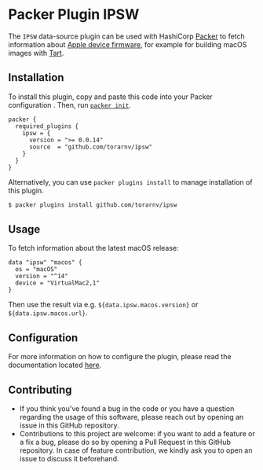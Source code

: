 # Packer Plugin IPSW

The `IPSW` data-source plugin can be used with HashiCorp [Packer](https://www.packer.io)
to fetch information about [Apple device firmware](https://en.wikipedia.org/wiki/IPSW),
for example for building macOS images with [Tart](https://github.com/cirruslabs/packer-plugin-tart).

## Installation

To install this plugin, copy and paste this code into your Packer configuration .
Then, run [`packer init`](https://www.packer.io/docs/commands/init).

```hcl
packer {
  required_plugins {
    ipsw = {
      version = ">= 0.0.14"
      source  = "github.com/torarnv/ipsw"
    }
  }
}
```

Alternatively, you can use `packer plugins install` to manage installation of this plugin.

```sh
$ packer plugins install github.com/torarnv/ipsw
```

## Usage

To fetch information about the latest macOS release:

```hcl
data "ipsw" "macos" {
  os = "macOS"
  version = "^14"
  device = "VirtualMac2,1"
}
```

Then use the result via e.g. `${data.ipsw.macos.version}` or `${data.ipsw.macos.url}`.

## Configuration

For more information on how to configure the plugin, please read the
documentation located [here](https://developer.hashicorp.com/packer/plugins/datasources/ipsw).

## Contributing

* If you think you've found a bug in the code or you have a question regarding
  the usage of this software, please reach out by opening an issue in
  this GitHub repository.
* Contributions to this project are welcome: if you want to add a feature or a
  fix a bug, please do so by opening a Pull Request in this GitHub repository.
  In case of feature contribution, we kindly ask you to open an issue to
  discuss it beforehand.
